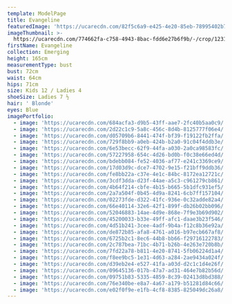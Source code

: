 ```yaml
---
template: ModelPage
title: Evangeline
featuredImage: 'https://ucarecdn.com/82f5c6a9-e425-4e20-85eb-78995402b70a/'
imageThumbnail: >-
  https://ucarecdn.com/774662fa-c758-4943-8bac-fdd6e27b6f9b/-/crop/1231x1455/0,0/-/preview/
firstName: Evangeline
collection: Emerging
height: 165cm
measurementType: bust
bust: 72cm
waist: 64cm
hips: 71cm
size: Kids 12 / Ladies 4
shoeSize: Ladies 7 ½
hair: ' Blonde'
eyes: Blue
imagePortfolio:
  - image: 'https://ucarecdn.com/684acfa3-d9b5-43ff-aae7-2fc40b5aa0c9/'
  - image: 'https://ucarecdn.com/2d22c1c9-5a8c-456c-8d4b-8125777f06e4/'
  - image: 'https://ucarecdn.com/d05709b6-8441-474f-bf39-f19122fb2ffa/'
  - image: 'https://ucarecdn.com/729f8bb9-a0eb-424b-b2a0-91c04f4ddb3e/'
  - image: 'https://ucarecdn.com/6e53becc-62f9-44fa-a030-2a0ca98583fc/'
  - image: 'https://ucarecdn.com/57227958-654c-4d26-bd0b-f0c38e66ed4d/'
  - image: 'https://ucarecdn.com/bdebb084-fe52-4036-af77-e241c3369ce9/'
  - image: 'https://ucarecdn.com/17d03d9c-dce7-4702-9e15-f21bff9ddb36/'
  - image: 'https://ucarecdn.com/fe8bb22a-c37e-4e1c-84bc-8172ea12721c/'
  - image: 'https://ucarecdn.com/3cdf3dda-d23f-44ae-a5c3-c961279cb861/'
  - image: 'https://ucarecdn.com/4b64f214-cbfe-4b15-b665-5b1dfc931ef5/'
  - image: 'https://ucarecdn.com/2a7a504f-0b45-4d9a-8241-6cb7ff157104/'
  - image: 'https://ucarecdn.com/02273fde-d322-41fc-936e-0c32adde82a4/'
  - image: 'https://ucarecdn.com/66e40114-32e6-42f1-899f-db26b02bb096/'
  - image: 'https://ucarecdn.com/52046883-14ae-4d9e-868e-7f9e3b69d902/'
  - image: 'https://ucarecdn.com/45200033-b33e-49ff-afc1-daae3b23f546/'
  - image: 'https://ucarecdn.com/4d51b241-3cee-4adf-9b4a-f12c8b36e92a/'
  - image: 'https://ucarecdn.com/de872b85-afa8-4761-a016-b97ecb667af8/'
  - image: 'https://ucarecdn.com/6725b2c1-8ec6-44b8-bb66-f29716122783/'
  - image: 'https://ucarecdn.com/2c787bea-71bc-4b71-b26b-4e263e720b8b/'
  - image: 'https://ucarecdn.com/7fd22a78-b811-4e20-8741-5fb06224d1a4/'
  - image: 'https://ucarecdn.com/f8ee9bc5-1e31-4d63-a284-2ae9434a024f/'
  - image: 'https://ucarecdn.com/d39eb2e4-e527-41fa-a03d-d2c1c1d4e26f/'
  - image: 'https://ucarecdn.com/09645136-017b-47a7-ad31-464e7b82b56d/'
  - image: 'https://ucarecdn.com/09751b83-5335-4859-8c39-02413d8bd388/'
  - image: 'https://ucarecdn.com/76e340be-e8a7-4a67-a179-b51281d84c66/'
  - image: 'https://ucarecdn.com/e02f0f9e-e1fb-4cf8-8385-825049dc26a8/'
---
```


